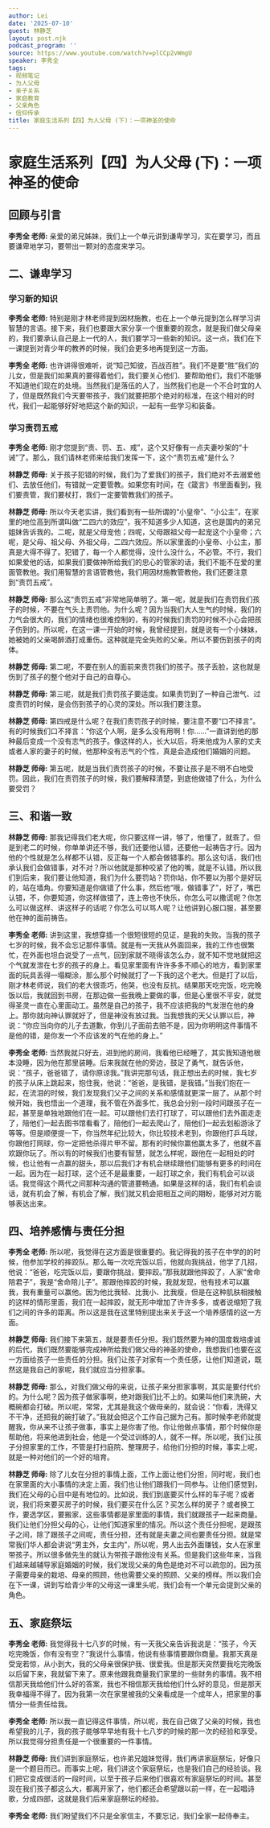 ```yaml
---
author: Lei
date: '2025-07-10'
guest: 林静芝
layout: post.njk
podcast_program: ''
source: https://www.youtube.com/watch?v=plCCp2vWmgU
speaker: 李秀全
tags:
- 视频笔记
- 为人父母
- 亲子关系
- 家庭教育
- 父亲角色
- 信仰传承
title: 家庭生活系列【四】为人父母 (下)：一项神圣的使命
---
```


# 家庭生活系列【四】为人父母 (下)：一项神圣的使命

## 回顾与引言

**李秀全 老师:**
亲爱的弟兄姊妹，我们上一个单元讲到谦卑学习，实在要学习，而且要谦卑地学习，要带出一颗对的态度来学习。

## 二、谦卑学习

### 学习新的知识

**李秀全 老师:**
特别是刚才林老师提到因材施教，也在上一个单元提到怎么样学习讲智慧的言语。接下来，我们也要跟大家分享一个很重要的观念，就是我们做父母亲的，我们要承认自己是上一代的人，我们要学习一些新的知识。这一点，我们在下一课提到对青少年的教养的时候，我们会更多地再提到这一方面。

**李秀全 老师:**
也许讲得很难听，说“知己知彼，百战百胜”。我们不是要“胜”我们的儿女，但是我们如果真的要得着他们，我们要关心他们、要帮助他们，我们不能够不知道他们现在的处境。当然我们是落伍的人了，当然我们也是一个不合时宜的人了，但是既然我们今天要带孩子，我们就要把那个绝对的标准，在这个相对的时代，我们一起能够好好地把这个新的知识，一起有一些学习和装备。

### 学习责罚五戒

**李秀全 老师:**
刚才您提到“责、罚、五、戒”，这个又好像有一点夫妻吵架的“十诫”了。那么，我们请林老师来给我们发挥一下，这个“责罚五戒”是什么？

**林静芝 师母:**
关于孩子犯错的时候，我们为了爱我们的孩子，我们绝对不去溺爱他们、去放任他们，有错就一定要管教。如果您有时间，在《箴言》书里面看到，我们要责管，我们要杖打，我们一定要管教我们的孩子。

**林静芝 师母:**
所以今天老实讲，我们看到有一些所谓的“小皇帝”、“小公主”，在家里的地位高到所谓叫做“二四六的效应”，我不知道多少人知道，这也是国内的弟兄姐妹告诉我的。二呢，就是父母宠他；四呢，父母跟祖父母一起宠这个小皇帝；六呢，是父母、祖父母、外祖父母，二四六效应。所以家里面的小皇帝、小公主，那真是大得不得了。犯错了，每一个人都觉得，没什么没什么，不必管。不行，我们如果爱他的话，如果我们要做神所给我们的忠心的管家的话，我们不能不在爱的里面管教他。我们用智慧的言语管教他，我们用因材施教管教他，我们还要注意到“责罚五戒”。

**林静芝 师母:**
那么这“责罚五戒”非常地简单明了。第一呢，就是我们在责罚我们孩子的时候，不要在气头上责罚他。为什么呢？因为当我们大人生气的时候，我们的力气会很大的，我们的情绪也很难控制的，有的时候我们责罚的时候不小心会把孩子伤到的。所以呢，在这一课一开始的时候，我曾经提到，就是说有一个小妹妹，她被她的父亲喝醉酒打成重伤。这种就是完全失败的父亲。所以不要伤到孩子的肉体。

**林静芝 师母:**
第二呢，不要在别人的面前来责罚我们的孩子。孩子丢脸，这也就是伤到了孩子的整个他对于自己的自尊心。

**林静芝 师母:**
第三呢，就是我们责罚孩子要适度。如果责罚到了一种自己泄气、过度责罚的时候，是会伤到孩子的心灵的深处。所以我们要注意。

**林静芝 师母:**
第四戒是什么呢？在我们责罚孩子的时候，要注意不要“口不择言”。有的时候我们口不择言：“你这个人啊，是多么没有用啊！你……”一直讲到他的那种最后变成一个没有志气的孩子。像这样的人，长大以后，将来他成为人家的丈夫或者人家的妻子的时候，他那种没有志气的个性，真是会造成他们婚姻的问题。

**林静芝 师母:**
第五呢，就是当我们责罚孩子的时候，不要让孩子是不明不白地受罚。因此，我们在责罚孩子的时候，我们要解释清楚，到底他做错了什么，为什么要受罚？

## 三、和谐一致

**林静芝 师母:**
那我记得我们老大呢，你只要这样一讲，够了，他懂了，就乖了。但是到老二的时候，你单单讲还不够，我们还要他认错，还要他一起祷告才行。因为他的个性就是怎么样都不认错，反正每一个人都会做错事的。那么这句话，我们也承认我们会做错事，对不对？所以他就是那种咬紧了他的嘴，就是不认错。所以我们到后来，我们要让他知道，我们为什么要罚站？罚你站，你不要以为那个是好玩的，站在墙角。你要知道是你做错了什么事，然后他“哦，做错事了”，好了，嘴巴认错，不，你要知道，你这样做错了，连上帝也不快乐，你怎么可以撒谎呢？你怎么可以做这样、讲这样子的话呢？你怎么可以骂人呢？让他讲到心服口服，甚至要他在神的面前祷告。

**李秀全 老师:**
讲到这里，我想穿插一个很短很短的见证，是我的失败。当我的孩子七岁的时候，我不会忘记那件事情。就是有一天我从外面回来，我的工作也很繁忙，在外面也坦白说受了一点气，回到家就不晓得该怎么办，就不知不觉地就把这个气就发泄在七岁的孩子的身上。看见家里面有许许多多不顺心的地方，看到家里面的玩具丢得一塌糊涂，那么那个时候就打了一下我的这个老大。但是打了以后，刚才林老师说，我们的老大很乖巧，他哭，也没有反抗。结果那天吃完饭，吃完晚饭以后，我就回到书房，在那边做一些我晚上要做的事，但是心里很不平安，就觉得圣灵一直在心里面动工。虽然是自己的孩子，我不应该把我的气发泄在他的身上。那你就向神认罪就好了，但是神没有放过我。当我想我的天父认罪以后，神说：“你应当向你的儿子去道歉，你到儿子面前去赔不是，因为你明明这件事情不是他的错，是你发一个不应该发的气在他的身上。”

**李秀全 老师:**
当然我就只好去，进到他的房间，我看他已经睡了，其实我知道他根本没睡，因为他在那里装睡。后来我就在他的旁边，鼓足了勇气，就告诉他，说：“孩子，爸爸错了，请你原谅我。”我讲完那句话，我正想出去的时候，我七岁的孩子从床上跳起来，抱住我，他说：“爸爸，是我错，是我错。”当我们抱在一起，在流泪的时候，我们发现我们父子之间的关系和感情就更深一层了。从那个时候开始，我也悟出一个道理，我不管在外面多忙，我总会分别一段时间跟孩子在一起，甚至是单独地跟他们在一起。可以跟他们去打打球了，可以跟他们去外面走走了，陪他们一起去图书馆看看了，陪他们一起去爬山了，陪他们一起去划船游泳了等等。但是顺便提一下，你当然年纪比较大，你比较技术老到，你跟他打乒乓球，你跟他打网球，你一定把他杀得片甲不留。那有的时候你赢他赢太多了，他就不喜欢跟你玩了。所以有的时候我们也要有智慧，就怎么样呢，跟他在一起相处的时候，也让他有一点赢的甜头，那以后我们才有机会继续跟他们能够有更多的时间在一起。因为在一起打球，这个还不是最重要，一起打球之余，我们有机会可以谈话。我觉得这个两代之间那种沟通的管道要畅通。如果是这样的话，我们有机会谈话，就有机会了解，有机会了解，我们就又机会把相互之间的期盼，能够对对方能够表达出来。

## 四、培养感情与责任分担

**李秀全 老师:**
所以呢，我觉得在这方面是很重要的。我记得我的孩子在中学的的时候，他参加学校的摔跤队。那么每一次吃完饭以后，他就向我挑战，他学了几招，他说：“爸爸，吃完饭以后，要跟你挑战，要摔跤。”那我就跟他摔跤了，人家“舍命陪君子”，我是“舍命陪儿子”。那跟他摔跤的时候，我就发现，他有技术可以赢我，我有重量可以赢他。因为他比我轻、比我小、比我瘦，但是在这种肌肤相接触的这样的情形里面，我们在一起摔跤，就无形中增加了许许多多，或者说缩短了我们之间的许多的距离。所以这是我在这里特别提出来关于这一个培养感情的这一方面。

**林静芝 师母:**
我们接下来第五，就是要责任分担。我们既然要为神的国度栽培虔诚的后代，我们既然要能够完成神所给我们做父母的神圣的使命，我想我们也要在这一方面给孩子一些责任的分担。我们让孩子对家有一个责任感，让他们知道说，既然这是我自己的家呢，我们就应当分担家事。

**林静芝 师母:**
那么，对我们做父母的来说，让孩子来分担家事啊，其实是要付代价的。为什么呢？因为孩子做家事啊，绝对跟我们比不上的。如果叫他们来洗碗，大概碗都会打破。所以呢，常常，尤其是我这个做母亲的，就会说：“你看，洗得又不干净，还把我的碗打破了。”我就会把这个工作自己据为己有。那时候李老师就提醒我，你从来不让孩子做事，事实上是你害了他。你让他做点事情，那个时候你是帮助他，将来他进到社会，他是一个受过训练的人，就不一样。所以呢，我们让孩子分担家里的工作，不管是打扫庭院、整理房子，给他们分担的时候，事实上呢，就是一种对他们的一个好的培育。

**林静芝 师母:**
除了儿女在分担的事情上面，工作上面让他们分担，同时呢，我们也在家里面的大小事情的决定上面，我们也让他们跟我们一同参与。让他们感觉到，我们在父母的心目中是有地位的。比如说，我们到底要买什么样的车子呢？或者说，我们将来要买房子的时候，我们要买在什么区？买怎么样的房子？或者换工作，要选学区，要搬家，这些事情都是家里面的事情，我们就跟孩子一起来商量。我们让他们分担父母的心，让他们知道家里的情况。所以这个责任分担呢，是跟孩子之间，除了跟孩子之间呢，责任分担，还有就是夫妻之间也要责任分担。就是常常我们华人都会讲说“男主外，女主内”，所以呢，男人出去外面赚钱，女人在家里带孩子。所以很多做先生的就认为带孩子跟他没有关系。但是我们这些年来，当我们越来越辅导家庭婚姻的时候，我们发现父亲的角色是绝对不可以疏忽的。因为孩子需要母亲的栽培、母亲的照顾，他也需要父亲的照顾、父亲的榜样。所以我们会在下一课，讲到写给青少年的父母这一课里头呢，我们会有一个单元会提到父亲的角色。

## 五、家庭祭坛

**李秀全 老师:**
我觉得我十七八岁的时候，有一天我父亲告诉我说是：“孩子，今天吃完晚饭，你有没有空？”我说什么事情，他说有些事情要跟你商量。我那天真是受宠若惊，从小到大，我的父母亲很保护我、很爱我。但是那天突然要我吃完晚饭以后留下来，我就留下来了。原来他跟我商量我们家里的一些财务的事情。我不相信那天我给他们什么好的答案，我也不相信那天我给他们什么好的意见，但是那天我幸福得不得了。因为我第一次在家里被我的父亲看成是一个成年人，把家里的事情分一些责任给我。

**李秀全 老师:**
所以我一直记得这件事情，所以呢，我在自己做了父亲的时候，我也希望我的儿子，我的孩子能够早早地有我十七八岁的时候的那一次的经验和享受。所以我觉得分担责任是一个很重要的一件事情。

**林静芝 师母:**
我们讲到家庭祭坛，也许弟兄姐妹觉得，我们再讲家庭祭坛，好像只是一个题目而已。而事实上呢，我们讲这个家庭祭坛，也是我们自己的经验谈。我们把它变成很活的一段时间，以至于孩子后来他们很喜欢有家庭祭坛的时间。甚至现在我们孩子都这么大，都离开家了，他们都还会希望跟以前一样，在一起唱诗歌，分成四部，这就是我们后来家庭祭坛的经验。

**李秀全 老师:**
我们盼望我们不只是全家信主，不要忘记，我们全家一起侍奉主。
